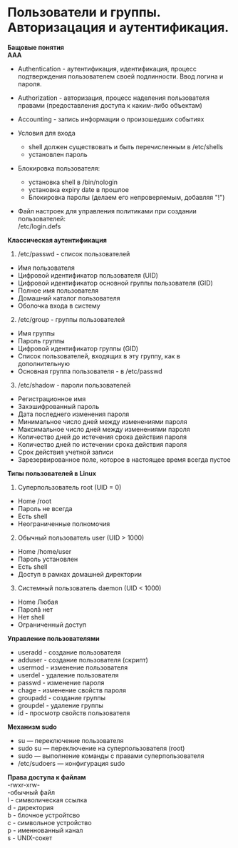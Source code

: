 # Пользователи и группы. Авторизацация и аутентификация.
__Бащовые понятия__   
 **AAA** 
- Authentication - аутентификация, идентификация, процесс подтверждения пользователем своей подлинности. Ввод логина и пароля.
- Authorization - авторизация, процесс наделения пользователя правами (предоставления доступа к каким-либо объектам)
- Accounting - запись информации о произошедших событиях    

- Условия для входа
   - shell должен существовать и быть перечисленным в /etc/shells
   - установлен пароль
- Блокировка пользователя:
   - установка shell в /bin/nologin
   - установка expiry date в прошлое
   - Блокировка паролы (делаем его непроверяемым, добавляя "!")
- Файл настроек для управления политиками при создании пользователей:     
/etc/login.defs



__Классическая аутентификация__     
1. /etc/passwd - список пользователей   
- Имя пользователя
- Цифровой идентификатор пользователя (UID)
- Цифровой идентификатор основной группы пользователя (GID)
- Полное имя пользователя
- Домашний каталог пользователя
- Оболочка входа в систему
2. /etc/group - группы пользователей
- Имя группы
- Пароль группы
- Цифровой идентификатор группы (GID)
- Список пользователей, входящих в эту группу, как в дополнительную
- Основная группа пользователя - в /etc/passwd
3. /etc/shadow - пароли пользователей
- Регистрационное имя
- Захэшифрованный пароль
- Дата последнего изменения пароля
- Минимальное число дней между изменениями пароля
- Максимальное число дней между изменениями пароля
- Количество дней до истечения срока действия пароля
- Количество дней по истечении срока действия пароля
- Срок действия учетной записи
- Зарезервированное поле, которое в настоящее время всегда пустое


**Типы пользователей в Linux**
1. Суперпользователь root (UID = 0)
- Home /root
- Пароль не всегда
- Есть shell
- Неограниченные полномочия
2. Обычный пользователь user (UID > 1000)
- Home /home/user
- Пароль установлен
- Есть shell
- Доступ в рамках домашней директории
3. Системный пользователь daemon (UID < 1000)
- Home Любая
- Паролā нет
- Нет shell
- Ограниченный доступ

__Управление пользователями__    
- useradd - создание пользователя
- adduser - создание пользователя (скрипт)
- usermod - изменение пользователя
- userdel - удаление пользователя
- passwd - изменение пароля
- chage - изменение свойств пароля
- groupadd - создание группы
- groupdel - удаление группы
- id - просмотр свойств пользователя

__Механизм sudo__    
- su — переключение пользователя
- sudo su — переключение на суперпользователя (root)
- sudo — выполнение команды с правами суперпользователя
- /etc/sudoers — конфигурация sudo

__Права доступа к файлам__    
-rwxr-xrw-    
-обычный файл    
l - символическая ссылка    
d - директория   
b - блочное устройтсво    
с - символьное устройство    
p - именнованный канал    
s - UNIX-сокет
